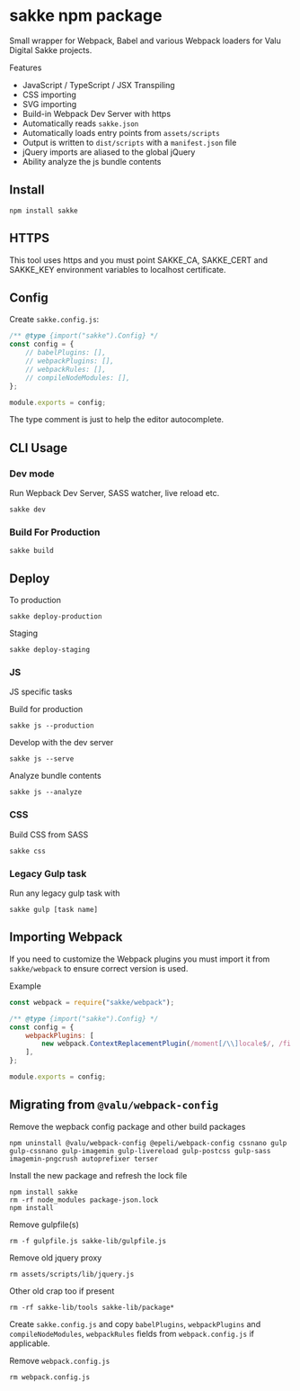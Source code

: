 # sakke npm package

Small wrapper for Webpack, Babel and various Webpack loaders for Valu Digital
Sakke projects.

Features

-   JavaScript / TypeScript / JSX Transpiling
-   CSS importing
-   SVG importing
-   Build-in Webpack Dev Server with https
-   Automatically reads `sakke.json`
-   Automatically loads entry points from `assets/scripts`
-   Output is written to `dist/scripts` with a `manifest.json` file
-   jQuery imports are aliased to the global jQuery
-   Ability analyze the js bundle contents

## Install

```
npm install sakke
```

## HTTPS

This tool uses https and you must point SAKKE_CA, SAKKE_CERT and SAKKE_KEY
environment variables to localhost certificate.

## Config

Create `sakke.config.js`:

```js
/** @type {import("sakke").Config} */
const config = {
    // babelPlugins: [],
    // webpackPlugins: [],
    // webpackRules: [],
    // compileNodeModules: [],
};

module.exports = config;
```

The type comment is just to help the editor autocomplete.

## CLI Usage

### Dev mode

Run Wepback Dev Server, SASS watcher, live reload etc.

```
sakke dev
```

### Build For Production

```
sakke build
```

## Deploy

To production

```
sakke deploy-production
```

Staging

```
sakke deploy-staging
```

### JS

JS specific tasks

Build for production

```
sakke js --production
```

Develop with the dev server

```
sakke js --serve
```

Analyze bundle contents

```
sakke js --analyze
```

### CSS

Build CSS from SASS

```
sakke css
```

### Legacy Gulp task

Run any legacy gulp task with

```
sakke gulp [task name]
```

## Importing Webpack

If you need to customize the Webpack plugins you must import it from
`sakke/webpack` to ensure correct version is used.

Example

```js
const webpack = require("sakke/webpack");

/** @type {import("sakke").Config} */
const config = {
    webpackPlugins: [
        new webpack.ContextReplacementPlugin(/moment[/\\]locale$/, /fi|en/),
    ],
};

module.exports = config;
```

## Migrating from `@valu/webpack-config`

Remove the wepback config package and other build packages

```
npm uninstall @valu/webpack-config @epeli/webpack-config cssnano gulp gulp-cssnano gulp-imagemin gulp-livereload gulp-postcss gulp-sass imagemin-pngcrush autoprefixer terser
```

Install the new package and refresh the lock file

```
npm install sakke
rm -rf node_modules package-json.lock
npm install
```

Remove gulpfile(s)

```
rm -f gulpfile.js sakke-lib/gulpfile.js
```

Remove old jquery proxy

```
rm assets/scripts/lib/jquery.js
```

Other old crap too if present

```
rm -rf sakke-lib/tools sakke-lib/package*
```

Create `sakke.config.js` and copy `babelPlugins`, `webpackPlugins` and
`compileNodeModules`, `webpackRules` fields from `webpack.config.js` if
applicable.

Remove `webpack.config.js`

```
rm webpack.config.js
```
